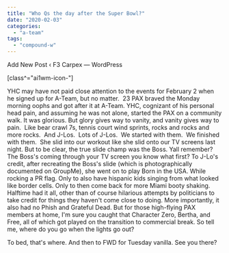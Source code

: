 ```yaml
---
title: "Who Qs the day after the Super Bowl?"
date: "2020-02-03"
categories: 
  - "a-team"
tags: 
  - "compound-w"
---
```


Add New Post ‹ F3 Carpex — WordPress

\[class^="ai1wm-icon-"\]

YHC may have not paid close attention to the events for February 2 when he signed up for A-Team, but no matter.  23 PAX braved the Monday morning oophs and got after it at A-Team. YHC, cognizant of his personal head pain, and assuming he was not alone, started the PAX on a community walk. It was glorious. But glory gives way to vanity, and vanity gives way to pain.  Like bear crawl 7s, tennis court wind sprints, rocks and rocks and more rocks.  And J-Los.  Lots of J-Los.  We started with them.  We finished with them.  She slid into our workout like she slid onto our TV screens last night. But to be clear, the true slide champ was the Boss. Yall remember? The Boss's coming through your TV screen you know what first? To J-Lo's credit, after recreating the Boss's slide (which is photographically documented on GroupMe), she went on to play Born in the USA. While rocking a PR flag. Only to also have hispanic kids singing from what looked like border cells. Only to then come back for more Miami booty shaking. Halftime had it all, other than of course hilarious attempts by politicians to take credit for things they haven't come close to doing. More importantly, it also had no Phish and Grateful Dead. But for those high-flying PAX members at home, I'm sure you caught that Character Zero, Bertha, and Free, all of which got played on the transition to commercial break. So tell me, where do you go when the lights go out?

To bed, that's where. And then to FWD for Tuesday vanilla. See you there?
